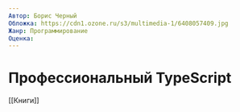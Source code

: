 ```yaml
---
Автор: Борис Черный
Обложка: https://cdn1.ozone.ru/s3/multimedia-1/6408057409.jpg
Жанр: Программирование
Оценка: 
---
```


# Профессиональный TypeScript

[[Книги]]